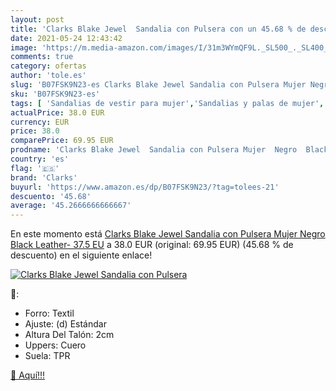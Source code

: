 ```yaml
---
layout: post
title: 'Clarks Blake Jewel  Sandalia con Pulsera con un 45.68 % de descuento'
date: 2021-05-24 12:43:42
image: 'https://m.media-amazon.com/images/I/31m3WYmQF9L._SL500_._SL400_.jpg'
comments: true
category: ofertas
author: 'tole.es'
slug: 'B07FSK9N23-es Clarks Blake Jewel Sandalia con Pulsera Mujer Negro Black...'
sku: 'B07FSK9N23-es'
tags: [ 'Sandalias de vestir para mujer','Sandalias y palas de mujer','Zapatos','Zapatos para mujer','Zapatos y complementos','clarks','sandalia', ]
actualPrice: 38.0 EUR
currency: EUR
price: 38.0
comparePrice: 69.95 EUR
prodname: 'Clarks Blake Jewel  Sandalia con Pulsera Mujer  Negro  Black Leather-   37.5 EU'
country: 'es'
flag: '🇪🇸'
brand: 'Clarks'
buyurl: 'https://www.amazon.es/dp/B07FSK9N23/?tag=tolees-21'
descuento: '45.68'
average: '45.2666666666667'
---
```


En este momento está [Clarks Blake Jewel  Sandalia con Pulsera Mujer  Negro  Black Leather-   37.5 EU](https://www.amazon.es/dp/B07FSK9N23/?tag=tolees-21) a 38.0 EUR (original: 69.95 EUR) (45.68 %  de descuento) en el siguiente enlace!

[![Clarks Blake Jewel  Sandalia con Pulsera](https://m.media-amazon.com/images/I/31m3WYmQF9L._SL500_._SL400_.jpg)](https://www.amazon.es/dp/B07FSK9N23/?tag=tolees-21)

🔎:

- Forro: Textil
- Ajuste: (d) Estándar
- Altura Del Talón: 2cm
- Uppers: Cuero
- Suela: TPR

[🛒 Aquí!!!](https://www.amazon.es/dp/B07FSK9N23/?tag=tolees-21)
